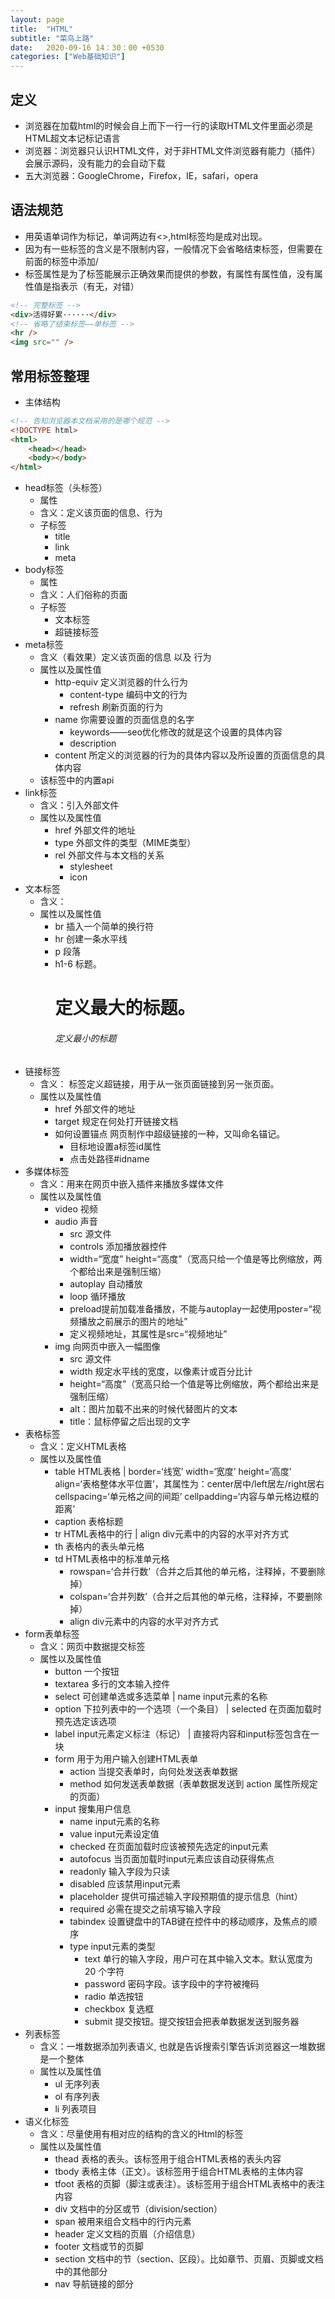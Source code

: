 ```yaml
---
layout: page
title:  "HTML"
subtitle: "菜鸟上路"
date:   2020-09-16 14：30：00 +0530
categories: ["Web基础知识"]
---
```


## 定义

- 浏览器在加载html的时候会自上而下一行一行的读取HTML文件里面必须是HTML超文本记标记语言
- 浏览器：浏览器只认识HTML文件，对于非HTML文件浏览器有能力（插件）会展示源码，没有能力的会自动下载
- 五大浏览器：GoogleChrome，Firefox，IE，safari，opera


## 语法规范

- 用英语单词作为标记，单词两边有<>,html标签均是成对出现。
- 因为有一些标签的含义是不限制内容，一般情况下会省略结束标签，但需要在前面的标签中添加/
- 标签属性是为了标签能展示正确效果而提供的参数，有属性有属性值，没有属性值是指表示（有无，对错）

````html
<!-- 完整标签 -->
<div>活得好累······</div>
<!-- 省略了结束标签——单标签 -->
<hr />
<img src="" />
````


## 常用标签整理

- 主体结构

```html
<!-- 告知浏览器本文档采用的是哪个规范 -->
<!DOCTYPE html>
<html>
    <head></head>
    <body></body>
</html>
```
- head标签（头标签）
    - 属性
    - 含义：定义该页面的信息、行为
    - 子标签
        - title
        - link
        - meta
- body标签
    - 属性
    - 含义：人们俗称的页面
    - 子标签
        - 文本标签
        - 超链接标签
- meta标签
    - 含义（看效果）定义该页面的信息 以及 行为
    - 属性以及属性值
        - http-equiv 定义浏览器的什么行为
            - content-type 编码中文的行为
            - refresh 刷新页面的行为
        - name 你需要设置的页面信息的名字
            - keywords——seo优化修改的就是这个设置的具体内容
            - description
        - content 所定义的浏览器的行为的具体内容以及所设置的页面信息的具体内容
    - 该标签中的内置api
- link标签
    - 含义：引入外部文件
    - 属性以及属性值
        - href 外部文件的地址
        - type 外部文件的类型（MIME类型）
        - rel 外部文件与本文档的关系
            - stylesheet
            - icon
- 文本标签
    - 含义：
    - 属性以及属性值
        - br 插入一个简单的换行符
        - hr 创建一条水平线
        - p 段落
        - h1-6 标题。<h1>定义最大的标题。<h6>定义最小的标题
- 链接标签
    - 含义：<a> 标签定义超链接，用于从一张页面链接到另一张页面。
    - 属性以及属性值
        - href 外部文件的地址
        - target 规定在何处打开链接文档
        - 如何设置锚点 网页制作中超级链接的一种，又叫命名锚记。
            - 目标地设置a标签id属性
            - 点击处路径#idname
- 多媒体标签
    - 含义：用来在网页中嵌入插件来播放多媒体文件
    - 属性以及属性值
        - video 视频
        - audio 声音
            - src 源文件
            - controls 添加播放器控件
            - width=“宽度” height=“高度”（宽高只给一个值是等比例缩放，两个都给出来是强制压缩）
            - autoplay 自动播放
            - loop 循环播放
            - preload提前加载准备播放，不能与autoplay一起使用poster=“视频播放之前展示的图片的地址”
            - 定义视频地址，其属性是src=“视频地址”
        - img 向网页中嵌入一幅图像
            - src 源文件
            - width 规定水平线的宽度，以像素计或百分比计
            - height=“高度”（宽高只给一个值是等比例缩放，两个都给出来是强制压缩）
            - alt：图片加载不出来的时候代替图片的文本
            - title：鼠标停留之后出现的文字
- 表格标签
    - 含义：定义HTML表格
    - 属性以及属性值
        - table HTML表格 | border=‘线宽’ width=‘宽度’ height=‘高度’ align=‘表格整体水平位置’，其属性为：center居中/left居左/right居右 cellspacing=‘单元格之间的间距’ cellpadding=‘内容与单元格边框的距离’
        - caption 表格标题
        - tr HTML表格中的行 | align div元素中的内容的水平对齐方式
        - th 表格内的表头单元格
        - td HTML表格中的标准单元格
            - rowspan=‘合并行数’（合并之后其他的单元格，注释掉，不要删除掉）
            - colspan=‘合并列数’（合并之后其他的单元格，注释掉，不要删除掉）
            - align div元素中的内容的水平对齐方式
- form表单标签
    - 含义：网页中数据提交标签
    - 属性以及属性值
        - button 一个按钮
        - textarea 多行的文本输入控件
        - select 可创建单选或多选菜单 | name input元素的名称
        - option 下拉列表中的一个选项（一个条目） | selected 在页面加载时预先选定该选项
        - label  input元素定义标注（标记） | 直接将内容和input标签包含在一块
        - form 用于为用户输入创建HTML表单
            - action 当提交表单时，向何处发送表单数据
            - method 如何发送表单数据（表单数据发送到 action 属性所规定的页面）
        - input 搜集用户信息
            - name  input元素的名称
            - value input元素设定值
            - checked 在页面加载时应该被预先选定的input元素
            - autofocus 当页面加载时input元素应该自动获得焦点
            - readonly 输入字段为只读
            - disabled 应该禁用input元素
            - placeholder 提供可描述输入字段预期值的提示信息（hint）
            - required 必需在提交之前填写输入字段
            - tabindex 设置键盘中的TAB键在控件中的移动顺序，及焦点的顺序
            - type input元素的类型
                - text 单行的输入字段，用户可在其中输入文本。默认宽度为 20 个字符
                - password 密码字段。该字段中的字符被掩码
                - radio 单选按钮
                - checkbox 复选框
                - submit 提交按钮。提交按钮会把表单数据发送到服务器
- 列表标签
    - 含义：一堆数据添加列表语义, 也就是告诉搜索引擎告诉浏览器这一堆数据是一个整体
    - 属性以及属性值
        - ul 无序列表
        - ol 有序列表
        - li 列表项目
- 语义化标签
    - 含义：尽量使用有相对应的结构的含义的Html的标签
    - 属性以及属性值
        - thead 表格的表头。该标签用于组合HTML表格的表头内容
        - tbody 表格主体（正文）。该标签用于组合HTML表格的主体内容
        - tfoot 表格的页脚（脚注或表注）。该标签用于组合HTML表格中的表注内容
        - div 文档中的分区或节（division/section）
        - span 被用来组合文档中的行内元素
        - header 定义文档的页眉（介绍信息）
        - footer 文档或节的页脚
        - section 文档中的节（section、区段）。比如章节、页眉、页脚或文档中的其他部分
        - nav 导航链接的部分